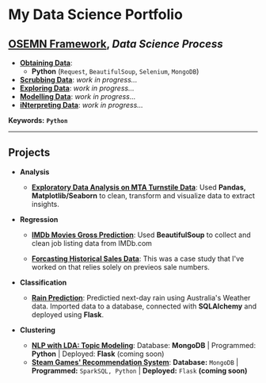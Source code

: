 # My Data Science Portfolio

## [OSEMN Framework](https://github.com/berkmonder/dataScience-portfolio/tree/main/OSEMN), *Data Science Process*

- [**Obtaining Data**](https://github.com/berkmonder/dataScience-portfolio/tree/main/OSEMN/1-Obtain/):
	- **Python** (`Request`, `BeautifulSoup`, `Selenium`, `MongoDB`)
- [**Scrubbing Data**](https://github.com/berkmonder/dataScience-portfolio/tree/main/OSEMN/2-Scrub/): *work in progress...*
- [**Exploring Data**](https://github.com/berkmonder/dataScience-portfolio/tree/main/OSEMN/3-Explore/): *work in progress...*
- [**Modelling Data**](https://github.com/berkmonder/dataScience-portfolio/tree/main/OSEMN/4-Model/): *work in progress...*
- [**iNterpreting Data**](https://github.com/berkmonder/dataScience-portfolio/tree/main/OSEMN/5-iNterpret/): *work in progress...*

**Keywords:** **`Python`**

---

## Projects

- **Analysis**
	- [**Exploratory Data Analysis on MTA Turnstile Data**](https://github.com/berkmonder/TurnstileDataAnalysis-Exploration/tree/main): Used **Pandas, Matplotlib/Seaborn** to clean, transform and visualize data to extract insights.

- **Regression**
	- [**IMDb Movies Gross Prediction**](https://github.com/berkmonder/IMDbGrossPrediction-Regression/tree/main): Used **BeautifulSoup** to collect and clean job listing data from IMDb.com

	- [**Forcasting Historical Sales Data**](https://github.com/berkmonder/ForcastingBasedOnHistoricalData-Regression/tree/main/): This was a case study that I've worked on that relies solely on previeos sale numbers.

- **Classification**
	- [**Rain Prediction**](https://github.com/berkmonder/WeatherRainPrediction-Classification/tree/main): Predictied next-day rain using Australia's Weather data. Imported data to a database, connected with **SQLAlchemy** and deployed using **Flask**.

- **Clustering**
	- [**NLP with LDA: Topic Modeling**](https://github.com/berkmonder/FoodReviewTopicModeling-Clustering/tree/main): Database: **MongoDB** | Programmed: **Python** | Deployed: **Flask** (coming soon)
	- [**Steam Games' Recommendation System**](https://github.com/berkmonder/SteamGameRecommendation-Clustering/tree/main): **Database:** `MongoDB` | **Programmed:** `SparkSQL, Python` | **Deployed:** `Flask` **(coming soon)**
